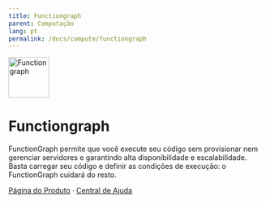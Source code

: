```yaml
---
title: Functiongraph
parent: Computação
lang: pt
permalink: /docs/compute/functiongraph
---
```


<img src="https://res-static.hc-cdn.cn/cloudbu-site/public/new-product-icon/Compute/FunctionGraph.png" width="80" height="80" alt="Functiongraph">

# Functiongraph

FunctionGraph permite que você execute seu código sem provisionar nem gerenciar servidores e garantindo alta disponibilidade e escalabilidade. Basta carregar seu código e definir as condições de execução: o FunctionGraph cuidará do resto.

[Página do Produto](https://www.huaweicloud.com/intl/pt-br/product/functiongraph.html) &middot;
[Central de Ajuda](https://support.huaweicloud.com/intl/pt-br/functiongraph/index.html)

